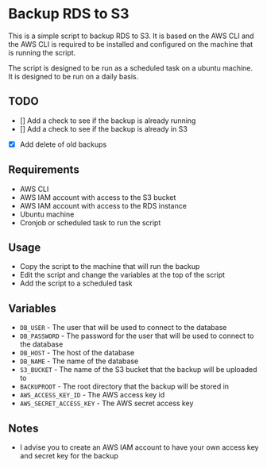 # Backup RDS to S3

This is a simple script to backup RDS to S3. It is based on the AWS CLI and the AWS CLI is required to be installed and configured on the machine that is running the script.

The script is designed to be run as a scheduled task on a ubuntu machine. It is designed to be run on a daily basis.

## TODO
- [] Add a check to see if the backup is already running
- [] Add a check to see if the backup is already in S3
- [x] Add delete of old backups

## Requirements
- AWS CLI
- AWS IAM account with access to the S3 bucket
- AWS IAM account with access to the RDS instance
- Ubuntu machine
- Cronjob or scheduled task to run the script

## Usage
- Copy the script to the machine that will run the backup
- Edit the script and change the variables at the top of the script
- Add the script to a scheduled task

## Variables
- `DB_USER` - The user that will be used to connect to the database
- `DB_PASSWORD` - The password for the user that will be used to connect to the database
- `DB_HOST` - The host of the database
- `DB_NAME` - The name of the database
- `S3_BUCKET` - The name of the S3 bucket that the backup will be uploaded to
- `BACKUPROOT` - The root directory that the backup will be stored in
- `AWS_ACCESS_KEY_ID` - The AWS access key id
- `AWS_SECRET_ACCESS_KEY` - The AWS secret access key	

## Notes
- I advise you to create an AWS IAM account to have your own access key and secret key for the backup